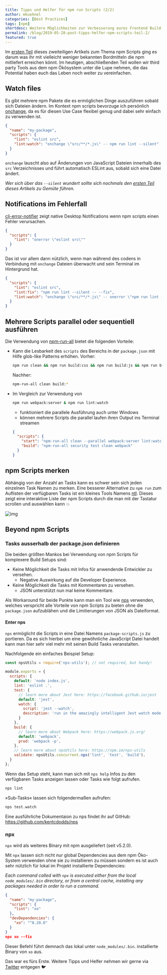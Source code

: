 ```yaml
---
title: Tipps und Helfer für npm run Scripts (2/2)
author: mkuehnel
categories: [Best Practices]
tags: [npm]
shortdesc: Weitere Möglichkeiten zur Verbesserung eures Frontend Build-Setups.
permalink: /blog/2019-05-28-post-tipps-helfer-npm-scripts-teil-2/
featured: true
---
```


Im [ersten Teil](/blog/2019-04-10-post-tipps-helfer-npm-run-scripts-teil-1/) dieses zweiteiligen Artikels zum Thema npm Scripts ging es darum was  ihr mit vielleicht weniger bekannten Bordmitteln die npm mitliefert  erreichen könnt. Im heutigen, abschließenden Teil wollen wir third party Tools aus dem npm Ökösystem unter die Lupe nehmen, die das Potential  haben euch das Leben noch weiter zu vereinfachen.

## Watch files

Es gibt mehrere npm Pakete die es ermöglichen Dinge auszuführen  sobald sich Dateien ändern. Im Kontext npm scripts bevorzuge ich  persönlich [onchange](https://github.com/Qard/onchange), da es für diesen Use Case flexibel genug und dabei sehr einfach zu verwenden ist.

```json
{
  "name": "my-package",
  "scripts": {
    "lint": "eslint src",
    "lint:watch": "onchange \"src/**/*.js\" -- npm run lint --silent"
  }
}
```

`onchange` lauscht also auf Änderungen von JavaScript Dateien innerhalb des `src` Verzeichnisses und führt automatisch ESLint aus, sobald sich eine Datei ändert.

*Wer sich über das `--silent` wundert sollte sich nochmals den [ersten Teil](https://labs.micromata.de/best-practices/tipps-und-helfer-fuer-npm-run-scripts-teil-1/) dieses Artikels zu Gemüte führen.*

## Notifications im Fehlerfall

[cli-error-notifier](https://github.com/micromata/cli-error-notifier) zeigt native Desktop Notifications wenn npm scripts einen Fehler verursachen.

```json
{
  "scripts": {
    "lint": "onerror \"eslint src\""
  }
}
```

Das ist vor allem dann nützlich, wenn man während des codens in Verbindung mit `onchange` Dateien überwacht und sein Terminal im Hintergrund hat.

```json
{
  "scripts": {
    "lint": "eslint src",
    "lint:fix": "npm run lint --silent -- --fix",
    "lint:watch": "onchange \"src/**/*.js\" -- onerror \"npm run lint --silent\""
  }
}
```

## Mehrere Scripts parallel oder sequentiell ausführen

Die Verwendung von [npm-run-all](https://github.com/mysticatea/npm-run-all) bietet die folgenden Vorteile:

- Kann die Lesbarkeit des `scripts` des Bereichs in der `package.json` mit Hilfe glob-like Patterns erhöhen. Vorher:

  ```bash
  npm run clean && npm run build:css && npm run build:js && npm run build:html
  ```

  Nachher:

  ```bash
  npm-run-all clean build:*
  ```

- Im Vergleich zur Verwendung von

  ```bash
  npm run webpack:server & npm run lint:watch
  ```

  - funktioniert die parallele Ausführung auch unter Windows
  - können mehrere Scripts die parallel laufen ihren Output ins Terminal streamen

  ```json
  {
    "scripts": {
      "start": "npm-run-all clean --parallel webpack:server lint:watch",
      "build": "npm-run-all security test clean webpack"
    }
  }
  ```

   

## npm Scripts merken

Abhängig von der Anzahl an Tasks kann es schwer sein sich jeden einzelnen Task Namen zu merken. Eine besserer Alternative zu `npm run` zum Auflisten der verfügbaren Tasks ist ein kleines Tools Namens [ntl](https://github.com/ruyadorno/ntl). Dieses zeigt eine interaktive Liste der npm Scripts durch die man mit der Tastatur scrollen und auswählen kann 💥

![img](https://labs.micromata.de/wp-content/uploads/2019/05/ntl.png)



## Beyond npm Scripts

### Tasks ausserhalb der package.json definieren

Die beiden größten Mankos bei Verwendung von npm Scripts für komplexere Build Setups sind:

- Keine Möglichkeit die Tasks mit Infos für anwendende Entwickler zu versehen.
  - Negative Auswirkung auf die Developer Experience.
- Keine Möglichkeit die Tasks mit Kommentaren zu versehen.
  - JSON unterstützt nun mal keine Kommentare.

Als Workaround für beide Punkte kann man ein Tool wie [nps](https://github.com/kentcdodds/nps) verwenden, welches verspricht alle Vorteile von npm Scripts zu bieten ohne die `package.json` aufzublähen und die Limitierungen von JSON als Dateiformat.

#### Enter nps

`nps` ermöglicht die Scripts in eine Datei Namens `package-scripts.js` zu portieren. Da es sich hierbei um eine gewöhnliche JavaScript Datei  handelt kann man hier sehr viel mehr mit seinen Build Tasks  veranstalten.

Nachfolgende ein einfaches Beispiel Setup:

```javascript
const npsUtils = require('nps-utils'); // not required, but handy!

module.exports = {
  scripts: {
    default: 'node index.js',
    lint: 'eslint .',
    test: {
      // learn more about Jest here: https://facebook.github.io/jest
      default: 'jest',
      watch: {
        script: 'jest --watch',
        description: 'run in the amazingly intelligent Jest watch mode'
      }
    },
    build: {
      // learn more about Webpack here: https://webpack.js.org/
      default: 'webpack',
      prod: 'webpack -p',
    },
    // learn more about npsUtils here: https://npm.im/nps-utils
    validate: npsUtils.concurrent.nps('lint', 'test', 'build'),
  }
};
```

Wenn das Setup steht, kann man sich mit `nps help` Infos zu den verfügbaren Tasks anzeigen lassen oder Tasks wie folgt aufrufen.

```bash
nps lint
```

»Sub-Tasks« lassen sich folgendermaßen aufrufen:

```bash
nps test.watch
```

Eine ausführliche Dokumentaion zu nps findet ihr auf GitHub: https://github.com/kentcdodds/nps

### npx

`npx` wird als weiteres Binary mit npm ausgeliefert (seit v5.2.0).

Mit `npx` lassen sich nicht nur global Dependencies aus  dem npm Öko-System verwenden ohne sie zu installieren zu müssen sondern  es ist auch sehr nützlich für lokal im Projekt installierte  Dependencies:

*Each command called with `npx` is executed either from the local `node_modules/.bin` directory, or from a central cache, installing any packages needed in order to run a command.*

```json
{
  "name": "my-package",
  "scripts": {
    "lint": "xo"
  },
  "devDependencies": {
    "xo": "^0.20.0"
  }
}
npx xo --fix
```

Dieser Befehl führt demnach das lokal unter `node_modules/.bin`. installierte Binary von `xo` aus.


Das war es fürs Erste. Weitere Tipps und Helfer nehmen wir gerne via [Twitter](https://twitter.com/micromata) entgegen 🐦
